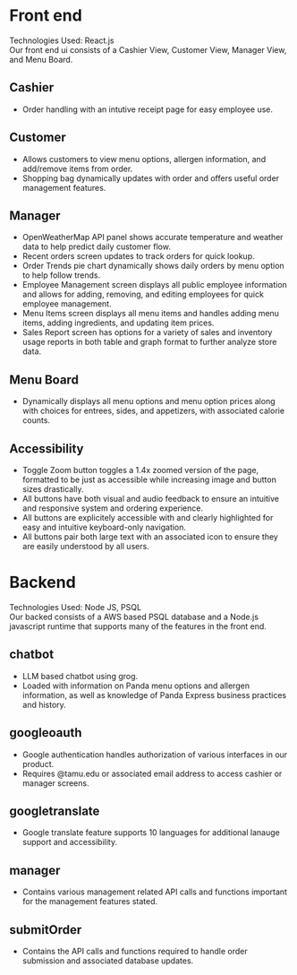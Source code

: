 # Front end
Technologies Used: React.js<br />
Our front end ui consists of a Cashier View, Customer View, Manager View, and Menu Board. 
## Cashier
 - Order handling with an intutive receipt page for easy employee use.
## Customer
 - Allows customers to view menu options, allergen information, and add/remove items from order.
 - Shopping bag dynamically updates with order and offers useful order management features.
## Manager
 - OpenWeatherMap API panel shows accurate temperature and weather data to help predict daily customer flow.
 - Recent orders screen updates to track orders for quick lookup.
 - Order Trends pie chart dynamically shows daily orders by menu option to help follow trends.
 - Employee Management screen displays all public employee information and allows for adding, removing, and editing employees for quick employee management.
 - Menu Items screen displays all menu items and handles adding menu items, adding ingredients, and updating item prices.
 - Sales Report screen has options for a variety of sales and inventory usage reports in both table and graph format to further analyze store data.
## Menu Board
 - Dynamically displays all menu options and menu option prices along with choices for entrees, sides, and appetizers, with associated calorie counts.
## Accessibility
 - Toggle Zoom button toggles a 1.4x zoomed version of the page, formatted to be just as accessible while increasing image and button sizes drastically.
 - All buttons have both visual and audio feedback to ensure an intuitive and responsive system and ordering experience.
 - All buttons are explicitely accessible with and clearly highlighted for easy and intuitive keyboard-only navigation.
 - All buttons pair both large text with an associated icon to ensure they are easily understood by all users.
# Backend
Technologies Used: Node JS, PSQL<br />
Our backed consists of a AWS based PSQL database and a Node.js javascript runtime that supports many of the features in the front end.
## chatbot
 - LLM based chatbot using grog.
 - Loaded with information on Panda menu options and allergen information, as well as knowledge of Panda Express business practices and history.
## googleoauth
 - Google authentication handles authorization of various interfaces in our product.
 - Requires @tamu.edu or associated email address to access cashier or manager screens.
## googletranslate
 - Google translate feature supports 10 languages for additional lanauge support and accessibility.
## manager
 - Contains various management related API calls and functions important for the management features stated.
## submitOrder
 - Contains the API calls and functions required to handle order submission and associated database updates. 
